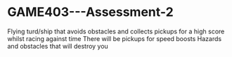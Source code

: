 # GAME403---Assessment-2
Flying turd/ship that avoids obstacles and collects pickups for a high score whilst racing against time
There will be pickups for speed boosts
Hazards and obstacles that will destroy you
